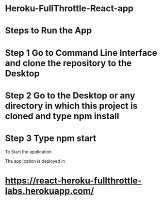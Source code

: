 # Heroku-FullThrottle-React-app

# Steps to Run the App

# Step 1 Go to Command Line Interface and clone the repository to the Desktop

# Step 2 Go to the Desktop or any directory in which this project is cloned and type npm install

# Step 3 Type  npm start 
  To Start the application
  
  
  The application is deployed in
  # https://react-heroku-fullthrottle-labs.herokuapp.com/
